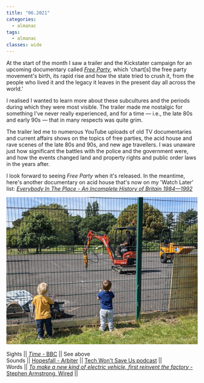 ```yaml
---
title: "06.2021"
categories:
  - almanac
tags:
  - almanac
classes: wide
---
```


At the start of the month I saw a trailer and the Kickstater campaign for an upcoming documentary called [_Free Party_](https://www.kickstarter.com/projects/mrtorquay/free-party-a-documentary), which 'chart[s] the free party movement's birth, its rapid rise and how the state tried to crush it, from the people who lived it and the legacy it leaves in the present day all across the world.'

I realised I wanted to learn more about these subcultures and the periods during which they were most visible. The trailer made me nostalgic for something I've never really experienced, and for a time — i.e., the late 80s and early 90s — that in many respects was quite grim.

The trailer led me to numerous YouTube uploads of old TV documentaries and current affairs shows on the topics of free parties, the acid house and rave scenes of the late 80s and 90s, and new age travellers. I was unaware just how significant the battles with the police and the government were, and how the events changed land and property rights and public order laws in the years after.

I look forward to seeing _Free Party_ when it's released. In the meantime, here's another documentary on acid house that's now on my 'Watch Later' list: [_Everybody In The Place - An Incomplete History of Britain 1984—1992_](https://www.youtube.com/watch?v=Thr8PUAQuag)

![Milo and fellow digger enthusiast](/assets/images/milo_june21.jpg "Milo and machines")

Sights || [_Time_ - BBC](https://www.bbc.co.uk/iplayer/episodes/p09fs2qh/time) || See above  
Sounds || [Hopesfall - Arbiter](https://open.spotify.com/album/5VJ72R6K0tsO9zwBwjjuBJ?si=BzM2tGIZSNmFs7QnOArurA&dl_branch=1)  || [Tech Won't Save Us podcast](https://techwontsave.us/) ||   
Words || [_To make a new kind of electric vehicle, first reinvent the factory_ - Stephen Armstrong, Wired](https://www.wired.co.uk/article/arrival-electric-vehicles-microfactory) ||    

